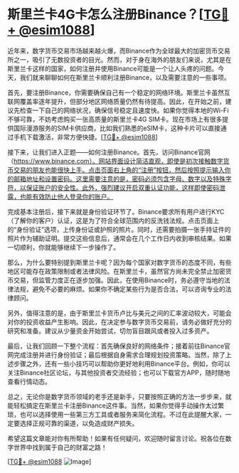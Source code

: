 # 斯里兰卡4G卡怎么注册Binance？[[TG💪+ @esim1088](https://t.me/s/esim1088)]

近年来，数字货币交易市场越来越火爆，而Binance作为全球最大的加密货币交易所之一，吸引了无数投资者的目光。然而，对于身在海外的朋友们来说，尤其是在斯里兰卡这样的国家，如何注册并使用Binance可能是一个让人头疼的问题。今天，我们就来聊聊如何在斯里兰卡顺利注册Binance，以及需要注意的一些事项。

首先，要注册Binance，你需要确保自己有一个稳定的网络环境。斯里兰卡虽然互联网覆盖率逐年提升，但部分地区网络质量仍然有待提高。因此，在开始之前，建议先检查一下自己的网络状况，确保信号稳定且速度快。如果你觉得本地的Wi-Fi不够可靠，不妨考虑购买一张高质量的斯里兰卡4G SIM卡。现在市场上有很多提供国际漫游服务的SIM卡供应商，比如我们熟悉的eSIM卡，这种卡片可以直接通过手机下载激活，非常方便快捷。[[TG💪+ @esim1088](https://t.me/s/esim1088)]

接下来，让我们进入正题——如何注册Binance。首先，访问Binance官网（https://www.binance.com）。网站界面设计简洁直观，即使是初次接触数字货币交易的朋友也能很快上手。点击页面右上角的“注册”按钮，然后按照提示输入你的邮箱地址和设置密码。这里需要注意的是，密码必须包含字母、数字以及特殊字符，以保证账户的安全性。此外，强烈建议开启双重认证功能，这样即使密码泄露，也能有效防止他人登录你的账户。

完成基本注册后，接下来就是身份验证环节了。Binance要求所有用户进行KYC（了解你的客户）认证，这是为了符合全球范围内的反洗钱法规。点击页面上的“身份验证”选项，上传身份证或护照的照片。同时，还需要拍摄一张手持证件的照片作为辅助证明。提交这些信息后，通常会在几个工作日内收到审核结果。如果一切顺利，你就能够继续下一步操作了。

那么，为什么要特别提到斯里兰卡呢？因为每个国家对数字货币的态度不同，有些地区可能存在政策限制或者法律风险。在斯里兰卡，虽然官方尚未完全禁止加密货币交易，但监管力度正在逐步加强。因此，在使用Binance时，务必遵守当地的法律法规，避免不必要的麻烦。如果你不确定某些行为是否合法，可以咨询专业的法律顾问。

另外，值得注意的是，由于斯里兰卡货币卢比与美元之间的汇率波动较大，可能会对你的投资收益产生影响。因此，在决定参与数字货币交易前，请务必做好充分的研究和准备。建议从少量资金开始尝试，切勿盲目跟风或者投入过多资产。

最后，让我们回顾一下整个流程：首先确保良好的网络条件；接着前往Binance官网完成注册并进行身份验证；最后根据自身需求合理规划投资策略。当然，除了上述步骤之外，还有一些小技巧可以帮助你更好地利用Binance平台。例如，你可以关注Binance社区论坛，与其他投资者交流经验；也可以下载官方APP，随时随地查看行情动态。

总之，无论你是数字货币领域的老手还是新手，只要按照正确的方法一步步来，就能轻松搞定在斯里兰卡注册Binance这件事。当然，如果你觉得手动操作太过繁琐，也可以选择使用一些第三方工具或者服务来简化流程。不过在此提醒大家，一定要选择正规可靠的渠道，以免造成财产损失。

希望这篇文章能对你有所帮助！如果有任何疑问，欢迎随时留言讨论。祝各位在数字世界中找到属于自己的财富之路！

[[TG💪+ @esim1088](https://t.me/s/esim1088) ![Image](https://i.postimg.cc/4NQfJmqS/Snipaste-2025-05-13-00-14-12.png)]